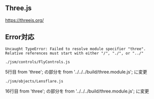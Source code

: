 ## Three.js
https://threejs.org/

## Error対応
```
Uncaught TypeError: Failed to resolve module specifier "three". Relative references must start with either "/", "./", or "../"
```

`
./jsm/controls/FlyControls.js
`

5行目
from 'three'; の部分を from '../../../build/three.module.js'; に変更

`
./jsm/objects/Lensflare.js
`

16行目
from 'three'; の部分を from '../../../build/three.module.js'; に変更
